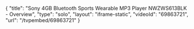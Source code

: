 {
    "title": "Sony 4GB Bluetooth Sports Wearable MP3 Player NWZWS613BLK - Overview",
    "type": "solo",
    "layout": "iframe-static",
    "videoId": "69863721",
    "url": "\/tvpembed\/69863721"
}